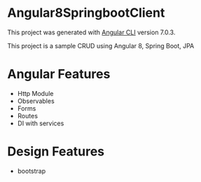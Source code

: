 # Angular8SpringbootClient

This project was generated with [Angular CLI](https://github.com/angular/angular-cli) version 7.0.3.

This project is a sample CRUD using Angular 8, Spring Boot, JPA

# Angular Features

* Http Module
* Observables
* Forms
* Routes
* DI with services

# Design Features

* bootstrap
